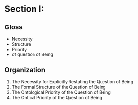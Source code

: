 # Section I:

## Gloss
* Necessity
* Structure
* Priority
* of question of Being

## Organization
1. The Necessity for Explicitly Restating the Question of Being
2. The Formal Structure of the Question of Being
3. The Ontological Priority of the Question of Being
4. The Ontical Priority of the Question of Being

